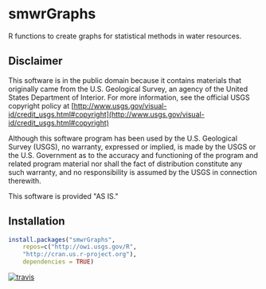 smwrGraphs
============

R functions to create graphs for statistical methods in water resources.

Disclaimer
----------
This software is in the public domain because it contains materials that originally came from the U.S. Geological Survey, an agency of the United States Department of Interior. For more information, see the official USGS copyright policy at [http://www.usgs.gov/visual-id/credit_usgs.html#copyright](http://www.usgs.gov/visual-id/credit_usgs.html#copyright)

Although this software program has been used by the U.S. Geological Survey (USGS), no warranty, expressed or implied, is made by the USGS or the U.S. Government as to the accuracy and functioning of the program and related program material nor shall the fact of distribution constitute any such warranty, and no responsibility is assumed by the USGS in connection therewith.

This software is provided "AS IS."

Installation
----------

```R
install.packages("smwrGraphs", 
    repos=c("http://owi.usgs.gov/R",
    "http://cran.us.r-project.org"), 
    dependencies = TRUE)
```

[![travis](https://travis-ci.org/USGS-R/smwrGraphs.svg?branch=master)](https://travis-ci.org/USGS-R/smwrGraphs)


